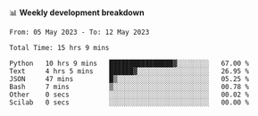 📊 **Weekly development breakdown**
<!--START_SECTION:waka-->

```text
From: 05 May 2023 - To: 12 May 2023

Total Time: 15 hrs 9 mins

Python   10 hrs 9 mins   ████████████████▓░░░░░░░░   67.00 %
Text     4 hrs 5 mins    ██████▓░░░░░░░░░░░░░░░░░░   26.95 %
JSON     47 mins         █▒░░░░░░░░░░░░░░░░░░░░░░░   05.25 %
Bash     7 mins          ▒░░░░░░░░░░░░░░░░░░░░░░░░   00.78 %
Other    0 secs          ░░░░░░░░░░░░░░░░░░░░░░░░░   00.02 %
Scilab   0 secs          ░░░░░░░░░░░░░░░░░░░░░░░░░   00.00 %
```

<!--END_SECTION:waka-->
